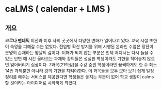 # caLMS ( calendar + LMS )

## 개요  

**코로나 팬데믹** 이전과 이후 사회 곳곳에서 다양한 변화가 일어나고 있다. 교육 시설 또한 이 숙명을 피해갈 수는 없었다. 전염병 확산 방지를 위해 시행된 온라인 수업은 장단이 분명히 존재하는 양날의 검이다. 이해가 되지 않는 부분은 언제 어디서든 다시 들을 수 있는 반면 매 시간 올라오는 과제와 강의들은 성실한 학생이라도 기한을 적어놓지 않으면 잊어버리기 십상이다. 7과목(21학점)을 수강 중인 학생이라면 끔찍하게도 한 주 최소 14번 과제뿐만 아니라 강의 기한을 지켜야한다. 이 과목들을 모두 모아 보기 쉽게 일정 정리를 해주는 서비스를 제공한다면 학생들은 놓치는 부분이 없어 학교 생활이 calms 할 것이라는 아이디어로 시작하게 되었다.


